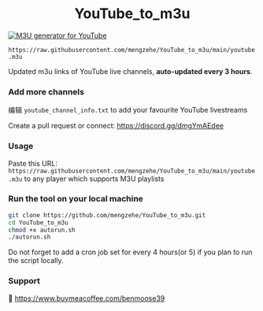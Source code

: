 
<h1 align="center"> YouTube_to_m3u </h1>

[![M3U generator for YouTube](https://github.com/mengzehe/YouTube_to_m3u/actions/workflows/m3u_Generator.yml/badge.svg)](https://github.com/mengzehe/YouTube_to_m3u/actions/workflows/m3u_Generator.yml)

`https://raw.githubusercontent.com/mengzehe/YouTube_to_m3u/main/youtube.m3u`

Updated m3u links of YouTube live channels, **auto-updated every 3 hours**.


### Add more channels
编辑 `youtube_channel_info.txt` to add your favourite YouTube livestreams

Create a pull request or connect: https://discord.gg/dmgYmAEdee

### Usage
Paste this URL: `https://raw.githubusercontent.com/mengzehe/YouTube_to_m3u/main/youtube.m3u` to any player which supports M3U playlists

### Run the tool on your local machine
``` bash
git clone https://github.com/mengzehe/YouTube_to_m3u.git
cd YouTube_to_m3u
chmod +x autorun.sh
./autorun.sh
```

Do not forget to add a cron job set for every 4 hours(or 5) if you plan to run the script locally.

### Support

🙂 https://www.buymeacoffee.com/benmoose39
